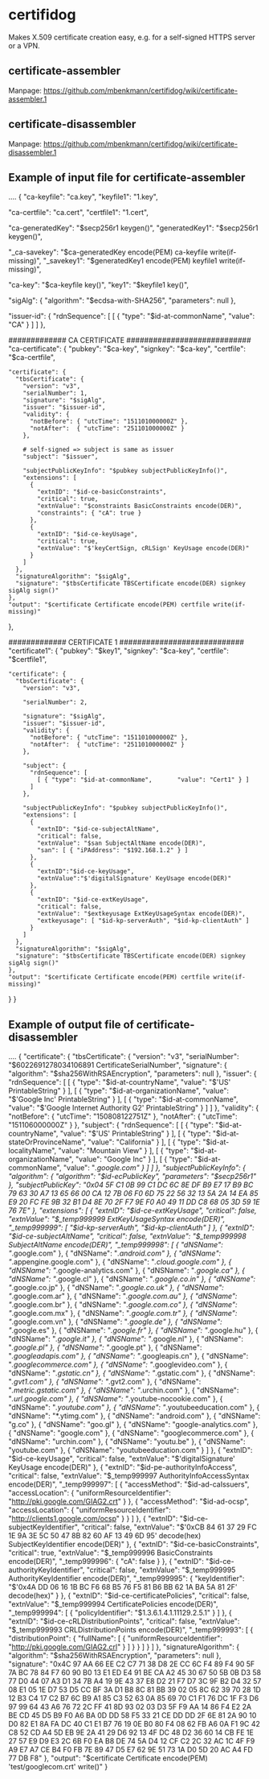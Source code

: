 # certifidog
 Makes X.509 certificate creation easy, e.g. for a self-signed HTTPS server or a VPN.

## certificate-assembler
Manpage: https://github.com/mbenkmann/certifidog/wiki/certificate-assembler.1

## certificate-disassembler
Manpage: https://github.com/mbenkmann/certifidog/wiki/certificate-disassembler.1

## Example of input file for certificate-assembler
....
{
  "ca-keyfile": "ca.key",
  "keyfile1": "1.key",

  "ca-certfile": "ca.cert",
  "certfile1": "1.cert",
  
  "ca-generatedKey": "$secp256r1 keygen()",
  "generatedKey1": "$secp256r1 keygen()",
  
  "_ca-savekey": "$ca-generatedKey encode(PEM) ca-keyfile write(if-missing)",
  "_savekey1": "$generatedKey1 encode(PEM) keyfile1 write(if-missing)",
  
  "ca-key": "$ca-keyfile key()",
  "key1": "$keyfile1 key()",
  
  "sigAlg": { "algorithm": "$ecdsa-with-SHA256", "parameters": null },
  
  "issuer-id": {
    "rdnSequence": [
      [ { "type": "$id-at-commonName",       "value": "CA" } ]
    ]
  },
  
  ############# CA CERTIFICATE ############################
  "ca-certificate": {
    "pubkey":  "$ca-key",
    "signkey": "$ca-key",
    "certfile": "$ca-certfile",
      
    "certificate": {
      "tbsCertificate": {
        "version": "v3",
        "serialNumber": 1,
        "signature": "$sigAlg",
        "issuer": "$issuer-id",
        "validity": {
          "notBefore": { "utcTime": "151101000000Z" },
          "notAfter":  { "utcTime": "251101000000Z" }
        },
        
        # self-signed => subject is same as issuer
        "subject": "$issuer",
        
        "subjectPublicKeyInfo": "$pubkey subjectPublicKeyInfo()",
        "extensions": [
          {
            "extnID": "$id-ce-basicConstraints",
            "critical": true,
            "extnValue": "$constraints BasicConstraints encode(DER)",
            "constraints": { "cA": true }
          },
          {
            "extnID": "$id-ce-keyUsage",
            "critical": true,
            "extnValue": "$'keyCertSign, cRLSign' KeyUsage encode(DER)"
          }
        ]
      },
      "signatureAlgorithm": "$sigAlg",
      "signature": "$tbsCertificate TBSCertificate encode(DER) signkey sigAlg sign()"
    },
    "output": "$certificate Certificate encode(PEM) certfile write(if-missing)"
  },
  
  ############# CERTIFICATE 1 ############################
  "certificate1": {
    "pubkey":  "$key1",
    "signkey": "$ca-key",
    "certfile": "$certfile1",
      
    "certificate": {
      "tbsCertificate": {
        "version": "v3",
        
        "serialNumber": 2,
        
        "signature": "$sigAlg",
        "issuer": "$issuer-id",
        "validity": {
          "notBefore": { "utcTime": "151101000000Z" },
          "notAfter":  { "utcTime": "251101000000Z" }
        },
        
        "subject": {
          "rdnSequence": [
            [ { "type": "$id-at-commonName",       "value": "Cert1" } ]
          ]
        },
            
        "subjectPublicKeyInfo": "$pubkey subjectPublicKeyInfo()",
        "extensions": [
          {
            "extnID": "$id-ce-subjectAltName",
            "critical": false,
            "extnValue": "$san SubjectAltName encode(DER)",
            "san": [ { "iPAddress": "$192.168.1.2" } ]
          },
          {
            "extnID":"$id-ce-keyUsage",
            "extnValue":"$'digitalSignature' KeyUsage encode(DER)"
          },
          {
            "extnID": "$id-ce-extKeyUsage",
            "critical": false,
            "extnValue": "$extkeyusage ExtKeyUsageSyntax encode(DER)",
            "extkeyusage": [ "$id-kp-serverAuth", "$id-kp-clientAuth" ]
          }
        ]
      },
      "signatureAlgorithm": "$sigAlg",
      "signature": "$tbsCertificate TBSCertificate encode(DER) signkey sigAlg sign()"
    },
    "output": "$certificate Certificate encode(PEM) certfile write(if-missing)"
  }
}

## Example of output file of certificate-disassembler
....
{
  "certificate": {
    "tbsCertificate": {
      "version": "v3",
      "serialNumber": "$6022691278034106891 CertificateSerialNumber",
      "signature": { "algorithm": "$sha256WithRSAEncryption", "parameters": null },
      "issuer": {
        "rdnSequence": [
          [ { "type": "$id-at-countryName", "value": "$'US' PrintableString" } ],
          [
            {
              "type": "$id-at-organizationName",
              "value": "$'Google Inc' PrintableString"
            }
          ],
          [
            {
              "type": "$id-at-commonName",
              "value": "$'Google Internet Authority G2' PrintableString"
            }
          ]
        ]
      },
      "validity": {
        "notBefore": { "utcTime": "150808122751Z" },
        "notAfter": { "utcTime": "151106000000Z" }
      },
      "subject": {
        "rdnSequence": [
          [ { "type": "$id-at-countryName", "value": "$'US' PrintableString" } ],
          [ { "type": "$id-at-stateOrProvinceName", "value": "California" } ],
          [ { "type": "$id-at-localityName", "value": "Mountain View" } ],
          [ { "type": "$id-at-organizationName", "value": "Google Inc" } ],
          [ { "type": "$id-at-commonName", "value": "*.google.com" } ]
        ]
      },
      "subjectPublicKeyInfo": {
        "algorithm": { "algorithm": "$id-ecPublicKey", "parameters": "$secp256r1" },
        "subjectPublicKey": "0x04 5F C1 0B 99 C1 DC 6C 8E DF B9 E7 17 B9 BC 79 63 30 A7 13 65 66 00 CA 12 7B 06 F0 6D 75 22 56 32 13 5A 2A 14 EA 85 E9 20 FC FE 9B 32 B1 D4 8E 70 2F F7 9E F0 A0 49 11 DD C8 68 05 3D 59 1E 76 7E"
      },
      "extensions": [
        {
          "extnID": "$id-ce-extKeyUsage",
          "critical": false,
          "extnValue": "$_temp999999 ExtKeyUsageSyntax encode(DER)",
          "_temp999999": [ "$id-kp-serverAuth", "$id-kp-clientAuth" ]
        },
        {
          "extnID": "$id-ce-subjectAltName",
          "critical": false,
          "extnValue": "$_temp999998 SubjectAltName encode(DER)",
          "_temp999998": [
            { "dNSName": "*.google.com" },
            { "dNSName": "*.android.com" },
            { "dNSName": "*.appengine.google.com" },
            { "dNSName": "*.cloud.google.com" },
            { "dNSName": "*.google-analytics.com" },
            { "dNSName": "*.google.ca" },
            { "dNSName": "*.google.cl" },
            { "dNSName": "*.google.co.in" },
            { "dNSName": "*.google.co.jp" },
            { "dNSName": "*.google.co.uk" },
            { "dNSName": "*.google.com.ar" },
            { "dNSName": "*.google.com.au" },
            { "dNSName": "*.google.com.br" },
            { "dNSName": "*.google.com.co" },
            { "dNSName": "*.google.com.mx" },
            { "dNSName": "*.google.com.tr" },
            { "dNSName": "*.google.com.vn" },
            { "dNSName": "*.google.de" },
            { "dNSName": "*.google.es" },
            { "dNSName": "*.google.fr" },
            { "dNSName": "*.google.hu" },
            { "dNSName": "*.google.it" },
            { "dNSName": "*.google.nl" },
            { "dNSName": "*.google.pl" },
            { "dNSName": "*.google.pt" },
            { "dNSName": "*.googleadapis.com" },
            { "dNSName": "*.googleapis.cn" },
            { "dNSName": "*.googlecommerce.com" },
            { "dNSName": "*.googlevideo.com" },
            { "dNSName": "*.gstatic.cn" },
            { "dNSName": "*.gstatic.com" },
            { "dNSName": "*.gvt1.com" },
            { "dNSName": "*.gvt2.com" },
            { "dNSName": "*.metric.gstatic.com" },
            { "dNSName": "*.urchin.com" },
            { "dNSName": "*.url.google.com" },
            { "dNSName": "*.youtube-nocookie.com" },
            { "dNSName": "*.youtube.com" },
            { "dNSName": "*.youtubeeducation.com" },
            { "dNSName": "*.ytimg.com" },
            { "dNSName": "android.com" },
            { "dNSName": "g.co" },
            { "dNSName": "goo.gl" },
            { "dNSName": "google-analytics.com" },
            { "dNSName": "google.com" },
            { "dNSName": "googlecommerce.com" },
            { "dNSName": "urchin.com" },
            { "dNSName": "youtu.be" },
            { "dNSName": "youtube.com" },
            { "dNSName": "youtubeeducation.com" }
          ]
        },
        {
          "extnID": "$id-ce-keyUsage",
          "critical": false,
          "extnValue": "$'digitalSignature' KeyUsage encode(DER)"
        },
        {
          "extnID": "$id-pe-authorityInfoAccess",
          "critical": false,
          "extnValue": "$_temp999997 AuthorityInfoAccessSyntax encode(DER)",
          "_temp999997": [
            {
              "accessMethod": "$id-ad-caIssuers",
              "accessLocation": { "uniformResourceIdentifier": "http://pki.google.com/GIAG2.crt" }
            },
            {
              "accessMethod": "$id-ad-ocsp",
              "accessLocation": { "uniformResourceIdentifier": "http://clients1.google.com/ocsp" }
            }
          ]
        },
        {
          "extnID": "$id-ce-subjectKeyIdentifier",
          "critical": false,
          "extnValue": "$'0xCB 84 61 37 29 FC 1E 9A 3E 5C 50 47 8B 82 60 AF 13 49 6D 95' decode(hex) SubjectKeyIdentifier encode(DER)"
        },
        {
          "extnID": "$id-ce-basicConstraints",
          "critical": true,
          "extnValue": "$_temp999996 BasicConstraints encode(DER)",
          "_temp999996": { "cA": false }
        },
        {
          "extnID": "$id-ce-authorityKeyIdentifier",
          "critical": false,
          "extnValue": "$_temp999995 AuthorityKeyIdentifier encode(DER)",
          "_temp999995": {
            "keyIdentifier": "$'0x4A DD 06 16 1B BC F6 68 B5 76 F5 81 B6 BB 62 1A BA 5A 81 2F' decode(hex)"
          }
        },
        {
          "extnID": "$id-ce-certificatePolicies",
          "critical": false,
          "extnValue": "$_temp999994 CertificatePolicies encode(DER)",
          "_temp999994": [ { "policyIdentifier": "$1.3.6.1.4.1.11129.2.5.1" } ]
        },
        {
          "extnID": "$id-ce-cRLDistributionPoints",
          "critical": false,
          "extnValue": "$_temp999993 CRLDistributionPoints encode(DER)",
          "_temp999993": [
            {
              "distributionPoint": {
                "fullName": [ { "uniformResourceIdentifier": "http://pki.google.com/GIAG2.crl" } ]
              }
            }
          ]
        }
      ]
    },
    "signatureAlgorithm": { "algorithm": "$sha256WithRSAEncryption", "parameters": null },
    "signature": "0x4C 97 AA 66 EE C2 C7 71 38 D8 2E CC 6C F4 89 F4 90 5F 7A BC 78 84 F7 60 90 B0 13 E1 ED E4 91 BE CA A2 45 30 67 50 5B 0B D3 58 77 D0 44 07 A3 D1 34 7B A4 19 9E 43 37 E8 D2 21 F7 D7 3C 9F B2 D4 32 57 08 E1 05 1E D7 53 D5 CC BF 3A D1 B8 8C 81 BB 39 02 05 8C 62 39 70 28 1D 12 B3 C4 17 C2 B7 6C B9 A1 85 C3 52 63 0A 85 69 70 C1 F1 76 DC 1F F3 D6 97 99 64 43 A6 76 72 2C FF 41 8D 93 02 03 D3 5F F9 AA 14 86 F4 E2 2A BE CD 45 D5 B9 F0 A6 BA 0D DD 58 F5 33 21 CE DD DD 2F 6E 81 2A 90 10 D0 82 E1 8A FA DC 40 C1 E1 B7 76 19 0E B0 80 F4 08 62 FB A6 0A F1 9C 42 C8 52 CD A4 5D EB 9E 2A 41 29 D6 92 13 4F DC 48 D2 36 60 14 CB FE 1E 27 57 E9 D9 E3 2C 6B F0 EA B8 DE 74 5A D4 12 CF C2 2C 32 AC 1C 4F F9 A9 E7 A7 CE B4 F0 FB 7E 89 47 D5 E7 62 9E 51 73 1A D0 5D 20 AC A4 FD 77 DB F8"
  },
  "output": "$certificate Certificate encode(PEM) 'test/googlecom.crt' write()"
}
